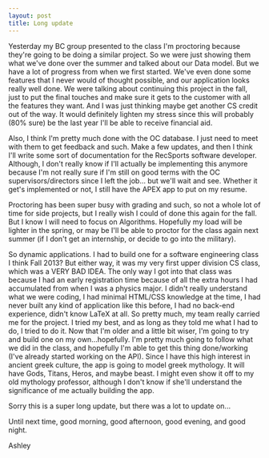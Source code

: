 ```yaml
---
layout: post
title: Long update
---
```

Yesterday my BC group presented to the class I'm proctoring because they're going to be doing a similar project. So we were just showing them what we've done over the summer and talked about our Data model. But we have a lot of progress from when we first started. We've even done some features that I never would of thought possible, and our application looks really well done. We were talking about continuing this project in the fall, just to put the final touches and make sure it gets to the customer with all the features they want. And I was just thinking maybe get another CS credit out of the way. It would definitely lighten my stress since this will probably (80% sure) be the last year I'll be able to receive financial aid.

Also, I think I'm pretty much done with the OC database. I just need to meet with them to get feedback and such. Make a few updates, and then I think I'll write some sort of documentation for the RecSports software developer. Although, I don't really know if I'll actually be implementing this anymore because I'm not really sure if I'm still on good terms with the OC supervisors/directors since I left the job... but we'll wait and see. Whether it get's implemented or not, I still have the APEX app to put on my resume.

Proctoring has been super busy with grading and such, so not a whole lot of time for side projects, but I really wish I could of done this again for the fall. But I know I will need to focus on Algorithms. Hopefully my load will be lighter in the spring, or may be I'll be able to proctor for the class again next summer (if I don't get an internship, or decide to go into the military).

So dynamic applications. I had to build one for a software engineering class I think Fall 2013? But either way, it was my very first upper division CS class, which was a VERY BAD IDEA. The only way I got into that class was because I had an early registration time because of all the extra hours I had accumulated from when I was a physics major. I didn't really understand what we were coding, I had minimal HTML/CSS knowledge at the time, I had never built any kind of application like this before, I had no back-end experience, didn't know LaTeX at all. So pretty much, my team really carried me for the project. I tried my best, and as long as they told me what I had to do, I tried to do it. Now that I'm older and a little bit wiser, I'm going to try and build one on my own...hopefully. I'm pretty much going to follow what we did in the class, and hopefully I'm able to get this thing done/working (I've already started working on the API). Since I have this high interest in ancient greek culture, the app is going to model greek mythology. It will have Gods, Titans, Heros, and maybe beast. I might even show it off to my old mythology professor, although I don't know if she'll understand the significance of me actually building the app.

Sorry this is a super long update, but there was a lot to update on...

Until next time, good morning, good afternoon, good evening, and good night.

Ashley